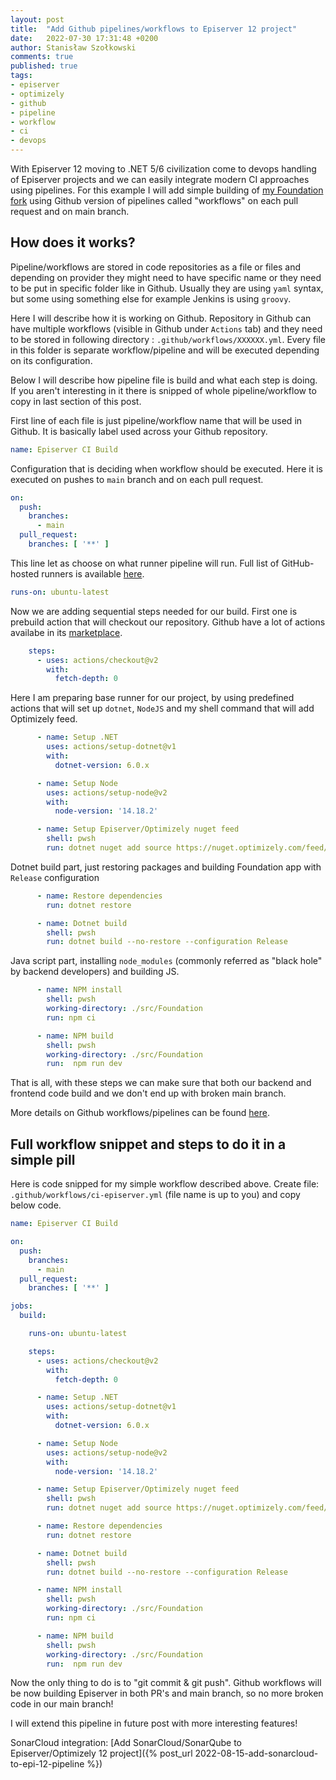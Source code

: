 ```yaml
---
layout: post
title:  "Add Github pipelines/workflows to Episerver 12 project"
date:   2022-07-30 17:31:48 +0200
author: Stanisław Szołkowski
comments: true
published: true
tags:
- episerver
- optimizely
- github
- pipeline
- workflow
- ci
- devops
---
```


With Episerver 12 moving to .NET 5/6 civilization come to devops handling of Episerver projects and we can easily integrate modern CI approaches using pipelines.
For this example I will add simple building of [my Foundation fork](https://github.com/szolkowski/Foundation/tree/4289d35ea5feb49daf03ca18151c9e04fb910514) using Github version of pipelines called "workflows" on each pull request and on main branch.

## How does it works?

Pipeline/workflows are stored in code repositories as a file or files and depending on provider they might need to have specific name or they need to be put in specific folder like in Github.
Usually they are using `yaml` syntax, but some using something else for example Jenkins is using `groovy`.

Here I will describe how it is working on Github. Repository in Github can have multiple workflows (visible in Github under `Actions` tab) and they need to be stored in following directory : `.github/workflows/XXXXXX.yml`.
Every file in this folder is separate workflow/pipeline and will be executed depending on its configuration.

Below I will describe how pipeline file is build and what each step is doing. If you aren't interesting in it there is snipped of whole pipeline/workflow to copy in last section of this post.

First line of each file is just pipeline/workflow name that will be used in Github. It is basically label used across your Github repository.

```yaml
name: Episerver CI Build
```

Configuration that is deciding when workflow should be executed. Here it is executed on pushes to `main` branch and on each pull request.

```yaml
on:
  push:
    branches:
      - main
  pull_request:
    branches: [ '**' ]
```

This line let as choose on what runner pipeline will run. Full list of GitHub-hosted runners is available [here](https://docs.github.com/en/actions/using-github-hosted-runners/about-github-hosted-runners#supported-runners-and-hardware-resources).

```yaml
runs-on: ubuntu-latest
```

Now we are adding sequential steps needed for our build.
First one is prebuild action that will checkout our repository. Github have a lot of actions availabe in its [marketplace](https://github.com/marketplace?type=actions).

```yaml
    steps:
      - uses: actions/checkout@v2
        with:
          fetch-depth: 0
```

Here I am preparing base runner for our project, by using predefined actions that will set up `dotnet`, `NodeJS` and my shell command that will add Optimizely feed.

```yaml
      - name: Setup .NET
        uses: actions/setup-dotnet@v1
        with:
          dotnet-version: 6.0.x

      - name: Setup Node
        uses: actions/setup-node@v2
        with:
          node-version: '14.18.2'

      - name: Setup Episerver/Optimizely nuget feed
        shell: pwsh
        run: dotnet nuget add source https://nuget.optimizely.com/feed/packages.svc -n Optimizely
```

Dotnet build part, just restoring packages and building Foundation app with `Release` configuration

```yaml
      - name: Restore dependencies
        run: dotnet restore

      - name: Dotnet build
        shell: pwsh
        run: dotnet build --no-restore --configuration Release
```

Java script part, installing `node_modules` (commonly referred as "black hole" by backend developers) and building JS.

```yaml
      - name: NPM install
        shell: pwsh
        working-directory: ./src/Foundation
        run: npm ci

      - name: NPM build
        shell: pwsh
        working-directory: ./src/Foundation
        run:  npm run dev
```

That is all, with these steps we can make sure that both our backend and frontend code build and we don't end up with broken main branch.

More details on Github workflows/pipelines can be found [here](https://docs.github.com/en/actions/using-workflows).

## Full workflow snippet and steps to do it in a simple pill

Here is code snipped for my simple workflow described above. Create file: `.github/workflows/ci-episerver.yml` (file name is up to you) and copy below code.

```yaml
name: Episerver CI Build

on:
  push:
    branches:
      - main
  pull_request:
    branches: [ '**' ]

jobs:
  build:

    runs-on: ubuntu-latest

    steps:
      - uses: actions/checkout@v2
        with:
          fetch-depth: 0

      - name: Setup .NET
        uses: actions/setup-dotnet@v1
        with:
          dotnet-version: 6.0.x

      - name: Setup Node
        uses: actions/setup-node@v2
        with:
          node-version: '14.18.2'

      - name: Setup Episerver/Optimizely nuget feed
        shell: pwsh
        run: dotnet nuget add source https://nuget.optimizely.com/feed/packages.svc -n Optimizely

      - name: Restore dependencies
        run: dotnet restore

      - name: Dotnet build
        shell: pwsh
        run: dotnet build --no-restore --configuration Release

      - name: NPM install
        shell: pwsh
        working-directory: ./src/Foundation
        run: npm ci

      - name: NPM build
        shell: pwsh
        working-directory: ./src/Foundation
        run:  npm run dev
```

Now the only thing to do is to "git commit & git push". Github workflows will be now building Episerver in both PR's and main branch, so no more broken code in our main branch!

I will extend this pipeline in future post with more interesting features!

SonarCloud integration: [Add SonarCloud/SonarQube to Episerver/Optimizely 12 project]({% post_url 2022-08-15-add-sonarcloud-to-epi-12-pipeline %})
